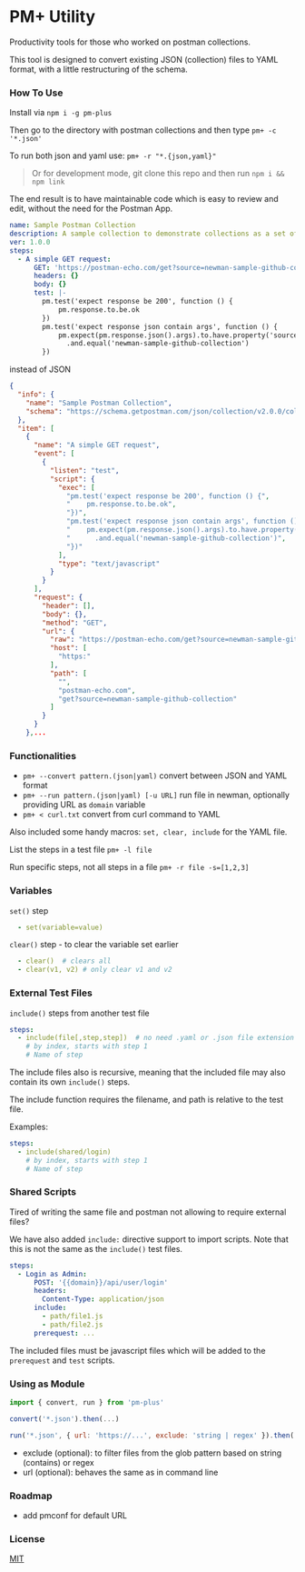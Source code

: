 # PM+ Utility

Productivity tools for those who worked on postman collections.

This tool is designed to convert existing JSON (collection) files to YAML format, with a little restructuring of the schema.

### How To Use

Install via `npm i -g pm-plus`

Then go to the directory with postman collections and then type `pm+ -c '*.json'`

To run both json and yaml use: `pm+ -r "*.{json,yaml}"`

> Or for development mode, git clone this repo and then run `npm i && npm link`

The end result is to have maintainable code which is easy to review and edit, without the need for the Postman App.

```yaml
name: Sample Postman Collection
description: A sample collection to demonstrate collections as a set of related requests
ver: 1.0.0
steps:
  - A simple GET request:
      GET: 'https://postman-echo.com/get?source=newman-sample-github-collection'
      headers: {}
      body: {}
      test: |-
        pm.test('expect response be 200', function () {
            pm.response.to.be.ok
        })
        pm.test('expect response json contain args', function () {
            pm.expect(pm.response.json().args).to.have.property('source')
              .and.equal('newman-sample-github-collection')
        })
```

instead of JSON

```json
{
  "info": {
    "name": "Sample Postman Collection",
    "schema": "https://schema.getpostman.com/json/collection/v2.0.0/collection.json"
  },
  "item": [
    {
      "name": "A simple GET request",
      "event": [
        {
          "listen": "test",
          "script": {
            "exec": [
              "pm.test('expect response be 200', function () {",
              "    pm.response.to.be.ok",
              "})",
              "pm.test('expect response json contain args', function () {",
              "    pm.expect(pm.response.json().args).to.have.property('source')",
              "      .and.equal('newman-sample-github-collection')",
              "})"
            ],
            "type": "text/javascript"
          }
        }
      ],
      "request": {
        "header": [],
        "body": {},
        "method": "GET",
        "url": {
          "raw": "https://postman-echo.com/get?source=newman-sample-github-collection",
          "host": [
            "https:"
          ],
          "path": [
            "",
            "postman-echo.com",
            "get?source=newman-sample-github-collection"
          ]
        }
      }
    },...
```

### Functionalities

- `pm+ --convert pattern.(json|yaml)` convert between JSON and YAML format
- `pm+ --run pattern.(json|yaml) [-u URL]` run file in newman, optionally providing URL as `domain` variable
- `pm+ < curl.txt` convert from curl command to YAML

Also included some handy macros: `set, clear, include` for the YAML file.

List the steps in a test file
`pm+ -l file `

Run specific steps, not all steps in a file
`pm+ -r file -s=[1,2,3]`

### Variables

`set()` step
```yaml
  - set(variable=value)
```

`clear()` step - to clear the variable set earlier
```yaml
  - clear()  # clears all
  - clear(v1, v2) # only clear v1 and v2
```

### External Test Files

`include()` steps from another test file
```yaml
steps:
  - include(file[,step,step])  # no need .yaml or .json file extension
    # by index, starts with step 1
    # Name of step
```
The include files also is recursive, meaning that the included file may also contain its own `include()` steps.

The include function requires the filename, and path is relative to the test file.

Examples:
```yaml
steps:
  - include(shared/login)
    # by index, starts with step 1
    # Name of step
```
### Shared Scripts

Tired of writing the same file and postman not allowing to require external files?

We have also added `include:` directive support to import scripts. Note that this is not the same as the `include()` test files.

```yaml
steps:
  - Login as Admin:
      POST: '{{domain}}/api/user/login'
      headers:
        Content-Type: application/json
      include:
        - path/file1.js
        - path/file2.js
      prerequest: ...
```

The included files must be javascript files which will be added to the `prerequest` and `test` scripts.


### Using as Module

```js
import { convert, run } from 'pm-plus'

convert('*.json').then(...)

run('*.json', { url: 'https://...', exclude: 'string | regex' }).then(...)
```

- exclude (optional): to filter files from the glob pattern based on string (contains) or regex
- url (optional): behaves the same as in command line

### Roadmap

- add pmconf for default URL

### License

[MIT](LICENSE)